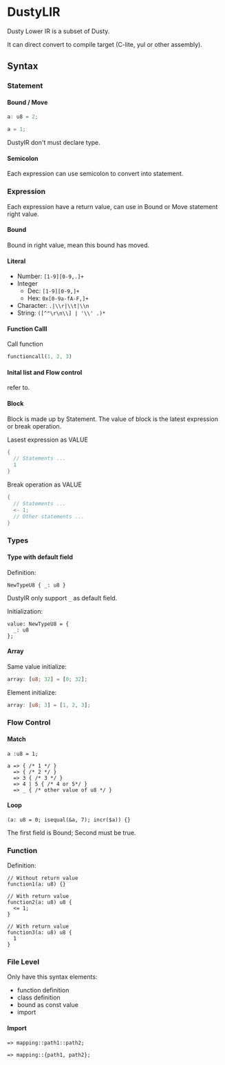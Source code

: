 # DustyLIR

Dusty Lower IR is a subset of Dusty.

It can direct convert to compile target (C-lite, yul or other assembly).

## Syntax

### Statement

#### Bound / Move

```go
a: u8 = 2;

a = 1;
```

DustyIR don't must declare type.

#### Semicolon

Each expression can use semicolon to convert into statement.

### Expression

Each expression have a return value, can use in Bound or Move statement right value.

#### Bound

Bound in right value, mean this bound has moved.

#### Literal

- Number: `[1-9][0-9,.]+`
- Integer
  - Dec: `[1-9][0-9,]+`
  - Hex: `0x[0-9a-fA-F,]+`
- Character: `.|\\r|\\t|\\n`
- String: `([^"\r\n\\] | '\\' .)*`

#### Function Calll

Call function

```rust
functioncall(1, 2, 3)
```

#### Inital list and Flow control

refer to.

#### Block

Block is made up by Statement. The value of block is the latest expression or break operation.

Lasest expression as VALUE

```rust
{
  // Statements ...
  1
}
```

Break operation as VALUE

```rust
{
  // Statements ...
  <- 1;
  // Other statements ...
}
```

### Types

#### Type with default field

Definition:

```
NewTypeU8 { _: u8 }
```

DustyIR only support `_` as default field.

Initialization:

```
value: NewTypeU8 = {
  _: u8
};
```

#### Array

Same value initialize:

```rust
array: [u8; 32] = [0; 32];
```

Element initialize:

```rust
array: [u8; 3] = [1, 2, 3];
```

### Flow Control

#### Match

```
a :u8 = 1;

a => { /* 1 */ }
  => { /* 2 */ }
  => 3 { /* 3 */ }
  => 4 | 5 { /* 4 or 5*/ }
  => _ { /* other value of u8 */ }
```

#### Loop

```
(a: u8 = 0; isequal(&a, 7); incr($a)) {}
```

The first field is Bound; Second must be true.

### Function

Definition:

```
// Without return value
function1(a: u8) {}

// With return value
function2(a: u8) u8 {
  <= 1;
}

// With return value
function3(a: u8) u8 {
  1
}
```

### File Level

Only have this syntax elements:

- function definition
- class definition
- bound as const value
- import

#### Import

```
=> mapping::path1::path2;

=> mapping::{path1, path2};
```


